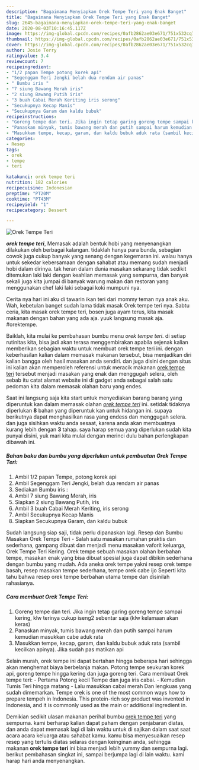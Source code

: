```yaml
---
description: "Bagaimana Menyiapkan Orek Tempe Teri yang Enak Banget"
title: "Bagaimana Menyiapkan Orek Tempe Teri yang Enak Banget"
slug: 2645-bagaimana-menyiapkan-orek-tempe-teri-yang-enak-banget
date: 2020-08-03T10:16:45.117Z
image: https://img-global.cpcdn.com/recipes/0afb2862ae03e671/751x532cq70/orek-tempe-teri-foto-resep-utama.jpg
thumbnail: https://img-global.cpcdn.com/recipes/0afb2862ae03e671/751x532cq70/orek-tempe-teri-foto-resep-utama.jpg
cover: https://img-global.cpcdn.com/recipes/0afb2862ae03e671/751x532cq70/orek-tempe-teri-foto-resep-utama.jpg
author: Josie Terry
ratingvalue: 3.4
reviewcount: 7
recipeingredient:
- "1/2 papan Tempe potong korek api"
- "Segenggam Teri Jengki belah dua rendam air panas"
- " Bumbu iris "
- "7 siung Bawang Merah iris"
- "2 siung Bawang Putih iris"
- "3 buah Cabai Merah Keriting iris serong"
- "Secukupnya Kecap Manis"
- "Secukupnya Garam dan kaldu bubuk"
recipeinstructions:
- "Goreng tempe dan teri. Jika ingin tetap garing goreng tempe sampai kering, klw terinya cukup iseng2 sebentar saja (klw kelamaan akan keras)"
- "Panaskan minyak, tumis bawang merah dan putih sampai harum kemudian masukkan cabe aduk rata"
- "Masukkan tempe, kecap, garam, dan kaldu bubuk aduk rata (sambil kecilkan apinya). Jika sudah pas matikan api"
categories:
- Resep
tags:
- orek
- tempe
- teri

katakunci: orek tempe teri 
nutrition: 182 calories
recipecuisine: Indonesian
preptime: "PT20M"
cooktime: "PT43M"
recipeyield: "1"
recipecategory: Dessert

---
```



![Orek Tempe Teri](https://img-global.cpcdn.com/recipes/0afb2862ae03e671/751x532cq70/orek-tempe-teri-foto-resep-utama.jpg)

<b><i>orek tempe teri</i></b>, Memasak adalah bentuk hobi yang menyenangkan dilakukan oleh berbagai kalangan. tidaklah hanya para bunda, sebagian cowok juga cukup banyak yang senang dengan kegemaran ini. walau hanya untuk sekedar kebersamaan dengan sahabat atau memang sudah menjadi hobi dalam dirinya. tak heran dalam dunia masakan sekarang tidak sedikit ditemukan laki laki dengan keahlian memasak yang sempurna, dan banyak sekali juga kita jumpai di banyak warung makan dan restoran yang menggunakan chef laki laki sebagai koki mumpuni nya.

Cerita nya hari ini aku di tawarin ikan teri dari mommy teman nya anak aku. Wah, kebetulan banget sudah lama tidak masak Orek tempe teri nya. Sabtu ceria, kita masak orek tempe teri, bosen juga ayam terus, kita masak makanan dengan bahan yang ada aja. yuuk langsung masak aja. #orektempe.

Baiklah, kita mulai ke pembahasan bumbu menu <i>orek tempe teri</i>. di setiap rutinitas kita, bisa jadi akan terasa menggembirakan apabila sejenak kalian memberikan sebagian waktu untuk membuat orek tempe teri ini. dengan keberhasilan kalian dalam memasak makanan tersebut, bisa menjadikan diri kalian bangga oleh hasil masakan anda sendiri. dan juga disini dengan situs ini kalian akan memperoleh referensi untuk meracik makanan <u>orek tempe teri</u> tersebut menjadi masakan yang enak dan menggugah selera, oleh sebab itu catat alamat website ini di gadget anda sebagai salah satu pedoman kita dalam memasak olahan baru yang endes.


Saat ini langsung saja kita start untuk menyediakan barang barang yang diperuntuk kan dalam memasak olahan <u><i>orek tempe teri</i></u> ini. setidak tidaknya diperlukan <b>8</b> bahan yang diperuntuk kan untuk hidangan ini. supaya berikutnya dapat menghasilkan rasa yang endess dan menggugah selera. dan juga sisihkan waktu anda sesaat, karena anda akan membuatnya kurang lebih dengan <b>3</b> tahap. saya harap semua yang diperlukan sudah kita punyai disini, yuk mari kita mulai dengan merinci dulu bahan perlengkapan dibawah ini.

<!--inarticleads1-->

##### Bahan baku dan bumbu yang diperlukan untuk pembuatan Orek Tempe Teri:

1. Ambil 1/2 papan Tempe, potong korek api
1. Ambil Segenggam Teri Jengki, belah dua rendam air panas
1. Sediakan  Bumbu iris :
1. Ambil 7 siung Bawang Merah, iris
1. Siapkan 2 siung Bawang Putih, iris
1. Ambil 3 buah Cabai Merah Keriting, iris serong
1. Ambil Secukupnya Kecap Manis
1. Siapkan Secukupnya Garam, dan kaldu bubuk


Sudah langsung siap saji, tidak perlu dipanaskan lagi. Resep dan Bumbu Masakan Orek Tempe Teri - Salah satu masakan rumahan praktis dan sederhana, gampang dibuat dan menjadi menu masakan vaforit keluarga, Orek Tempe Teri Kering. Orek tempe sebuah masakan olahan berbahan tempe, masakan enak yang bisa dibuat spesial juga dapat dibikin sederhana dengan bumbu yang mudah. Ada aneka orek tempe yakni resep orek tempe basah, resep masakan tempe sederhana, tempe orek cabe ijo Seperti kita tahu bahwa resep orek tempe berbahan utama tempe dan disinilah rahasianya. 

<!--inarticleads2-->

##### Cara membuat Orek Tempe Teri:

1. Goreng tempe dan teri. Jika ingin tetap garing goreng tempe sampai kering, klw terinya cukup iseng2 sebentar saja (klw kelamaan akan keras)
1. Panaskan minyak, tumis bawang merah dan putih sampai harum kemudian masukkan cabe aduk rata
1. Masukkan tempe, kecap, garam, dan kaldu bubuk aduk rata (sambil kecilkan apinya). Jika sudah pas matikan api


Selain murah, orek tempe ini dapat bertahan hingga beberapa hari sehingga akan menghemat biaya berbelanja makan. Potong tempe seukuran korek api, goreng tempe hingga kering dan juga goreng teri. Cara membuat Orek tempe teri: - Pertama Potong kecil Tempe dan juga iris cabai. - Kemudian Tumis Teri hingga matang - Lalu masukkan cabai merah Dan lengkuas yang sudah dimemarkan. Tempe orek is one of the most common ways how to prepare tempeh in Indonesia. This protein-rich soy product was invented in Indonesia, and it is commonly used as the main or additional ingredient in. 

Demikian sedikit ulasan makanan perihal bumbu <u>orek tempe teri</u> yang sempurna. kami berharap kalian dapat paham dengan penjabaran diatas, dan anda dapat memasak lagi di lain waktu untuk di sajikan dalam saat saat acara acara keluarga atau sahabat kamu. kamu bisa menyesuaikan resep resep yang tertulis diatas selaras dengan keinginan anda, sehingga makanan <b>orek tempe teri</b> ini bisa menjadi lebih yummy dan sempurna lagi. berikut pembahasan singkat ini, sampai berjumpa lagi di lain waktu. kami harap hari anda menyenangkan.
